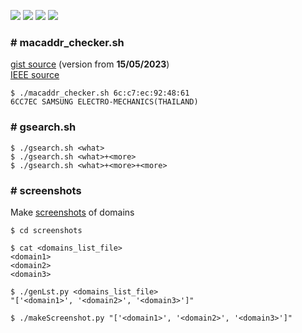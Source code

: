 ![](https://img.shields.io/github/issues/michalswi/tool)
![](https://img.shields.io/github/forks/michalswi/tool)
![](https://img.shields.io/github/stars/michalswi/tool)
![](https://img.shields.io/github/last-commit/michalswi/tool)

### \# macaddr_checker.sh

[gist source](https://gist.github.com/michalswi/73eb4920862891a53e7decc840f82554) (version from **15/05/2023**)  
[IEEE source](https://standards-oui.ieee.org/oui/oui.txt)  

```
$ ./macaddr_checker.sh 6c:c7:ec:92:48:61
6CC7EC SAMSUNG ELECTRO-MECHANICS(THAILAND)
```

### \# gsearch.sh

```
$ ./gsearch.sh <what>
$ ./gsearch.sh <what>+<more>
$ ./gsearch.sh <what>+<more>+<more>
```

### \# screenshots

Make [screenshots](./screenshots/) of domains

```
$ cd screenshots

$ cat <domains_list_file>
<domain1>
<domain2>
<domain3>

$ ./genLst.py <domains_list_file>
"['<domain1>', '<domain2>', '<domain3>']"

$ ./makeScreenshot.py "['<domain1>', '<domain2>', '<domain3>']"
```
